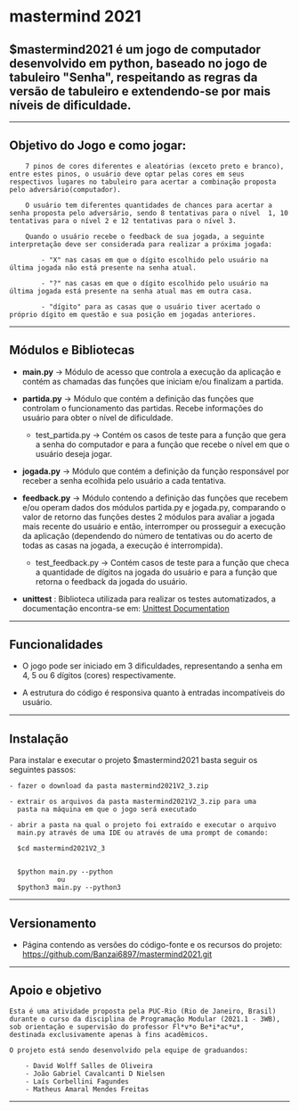 mastermind 2021
========

$**mastermind2021** é um jogo de computador desenvolvido em **python**, baseado no jogo de tabuleiro "Senha",
respeitando as regras da versão de tabuleiro e extendendo-se por mais níveis de dificuldade.
--------
--------

Objetivo do Jogo e como jogar:
------------------------------

        7 pinos de cores diferentes e aleatórias (exceto preto e branco), entre estes pinos, o usuário deve optar pelas cores em seus respectivos lugares no tabuleiro para acertar a combinação proposta pelo adversário(computador).

        O usuário tem diferentes quantidades de chances para acertar a senha proposta pelo adversário, sendo 8 tentativas para o nível  1, 10 tentativas para o nível 2 e 12 tentativas para o nível 3. 

        Quando o usuário recebe o feedback de sua jogada, a seguinte interpretação deve ser considerada para realizar a próxima jogada: 

            - "X" nas casas em que o dígito escolhido pelo usuário na última jogada não está presente na senha atual.

            - "?" nas casas em que o dígito escolhido pelo usuário na última jogada está presente na senha atual mas em outra casa.

            - "dígito" para as casas que o usuário tiver acertado o próprio dígito em questão e sua posição em jogadas anteriores. 
-------------------------------

Módulos e Bibliotecas
-------
- **main.py** -> Módulo de acesso que controla a execução da aplicação e contém as chamadas das funções que iniciam e/ou finalizam a partida. 

- **partida.py** -> Módulo que contém a definição das funções que controlam o funcionamento das partidas. Recebe informações do usuário para obter o nível de dificuldade. 

  - test_partida.py -> Contém os casos de teste para a função que gera a senha do computador e para a função que recebe o nível em que o usuário deseja jogar.  

- **jogada.py** -> Módulo que contém a definição da função responsável por receber a senha ecolhida pelo usuário a cada tentativa.

- **feedback.py** -> Módulo contendo a definição das funções que recebem e/ou operam dados dos módulos partida.py e jogada.py, comparando o valor de retorno das funções destes 2 módulos para  avaliar a jogada mais recente do usuário e então, interromper ou prosseguir a execução da aplicação (dependendo do número de tentativas ou do acerto de todas as casas na jogada, a execução é interrompida).

  - test_feedback.py ->  Contém casos de teste para a função que checa a quantidade de dígitos na jogada do usuário e para a função que retorna o feedback da jogada do usuário.
  
- **unittest** : Biblioteca utilizada para realizar os testes automatizados, a documentação encontra-se em: [Unittest Documentation](https://docs.python.org/3/library/unittest.html)
-------

Funcionalidades
--------

- O jogo pode ser iniciado em 3 dificuldades, 
representando a senha em 4, 5 ou 6 dígitos (cores) respectivamente.  

- A estrutura do código é responsiva quanto à entradas incompatíveis do usuário. 
--------
Instalação
------------

Para instalar e executar o projeto $mastermind2021 basta seguir os seguintes passos:

    - fazer o download da pasta mastermind2021V2_3.zip 

    - extrair os arquivos da pasta mastermind2021V2_3.zip para uma 
      pasta na máquina em que o jogo será executado

    - abrir a pasta na qual o projeto foi extraído e executar o arquivo 
      main.py através de uma IDE ou através de uma prompt de comando:

      $cd mastermind2021V2_3


      $python main.py --python
                ou
      $python3 main.py --python3
     
------------
Versionamento
----------

- Página contendo as versões do código-fonte e os recursos do projeto: https://github.com/Banzai6897/mastermind2021.git
----------
Apoio e objetivo
-------
    Esta é uma atividade proposta pela PUC-Rio (Rio de Janeiro, Brasil) 
    durante o curso da disciplina de Programação Modular (2021.1 - 3WB),
    sob orientação e supervisão do professor Fl*v*o Be*i*ac*u*,
    destinada exclusivamente apenas à fins acadêmicos. 
    
    O projeto está sendo desenvolvido pela equipe de graduandos:

        - David Wolff Salles de Oliveira
        - João Gabriel Cavalcanti D Nielsen 
        - Laís Corbellini Fagundes 
        - Matheus Amaral Mendes Freitas
--------